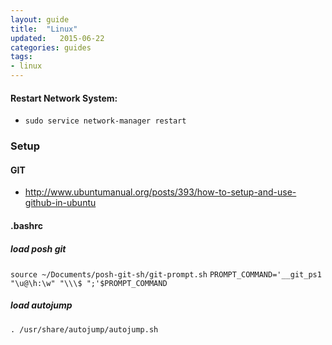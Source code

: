 ```yaml
---
layout: guide
title:  "Linux"
updated:   2015-06-22
categories: guides
tags:
- linux
---
```


#### Restart Network System:
* `sudo service network-manager restart`

### Setup

#### GIT
* http://www.ubuntumanual.org/posts/393/how-to-setup-and-use-github-in-ubuntu

#### .bashrc

##### load posh git
`source ~/Documents/posh-git-sh/git-prompt.sh`
`PROMPT_COMMAND='__git_ps1 "\u@\h:\w" "\\\$ ";'$PROMPT_COMMAND`

##### load autojump
`. /usr/share/autojump/autojump.sh`
